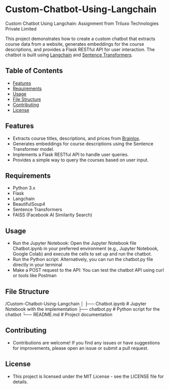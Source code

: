 # Custom-Chatbot-Using-Langchain
Custom Chatbot Using Langchain: Assignment from Triluxo Technologies Private Limited

This project demonstrates how to create a custom chatbot that extracts course data from a website, generates embeddings for the course descriptions, and provides a Flask RESTful API for user interaction. The chatbot is built using [Langchain](https://langchain.readthedocs.io/) and [Sentence Transformers](https://www.sbert.net/).

## Table of Contents
- [Features](#features)
- [Requirements](#requirements)
- [Usage](#usage)
- [File Structure](#file-structure)
- [Contributing](#contributing)
- [License](#license)

## Features
- Extracts course titles, descriptions, and prices from [Brainlox](https://brainlox.com/courses/category/technical).
- Generates embeddings for course descriptions using the Sentence Transformer model.
- Implements a Flask RESTful API to handle user queries.
- Provides a simple way to query the courses based on user input.

## Requirements
- Python 3.x
- Flask
- Langchain
- BeautifulSoup4
- Sentence Transformers
- FAISS (Facebook AI Similarity Search)

## Usage
- Run the Jupyter Notebook: Open the Jupyter Notebook file Chatbot.ipynb in your preferred environment (e.g., Jupyter Notebook, Google Colab) and execute the cells to set up and run the chatbot.
- Run the Python script: Alternatively, you can run the chatbot.py file directly in your terminal
- Make a POST request to the API: You can test the chatbot API using curl or tools like Postman

## File Structure
/Custom-Chatbot-Using-Langchain
│
├── Chatbot.ipynb         # Jupyter Notebook with the implementation
├── chatbot.py            # Python script for the chatbot
└── README.md             # Project documentation

## Contributing
- Contributions are welcome! If you find any issues or have suggestions for improvements, please open an issue or submit a pull request.

## License
- This project is licensed under the MIT License - see the LICENSE file for details.
